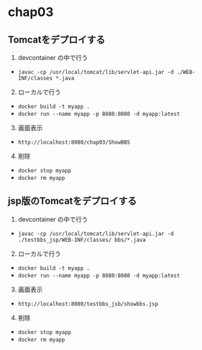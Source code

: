 # chap03
## Tomcatをデプロイする
1. devcontainer の中で行う
  * `javac -cp /usr/local/tomcat/lib/servlet-api.jar -d ./WEB-INF/classes *.java`
2. ローカルで行う
  * `docker build -t myapp .`
  * `docker run --name myapp -p 8080:8080 -d myapp:latest`
3. 画面表示
  * `http://localhost:8080/chap03/ShowBBS`
4. 削除
  * `docker stop myapp`
  * `docker rm myapp`

## jsp版のTomcatをデプロイする
1. devcontainer の中で行う
  * `javac -cp /usr/local/tomcat/lib/servlet-api.jar -d ./testbbs_jsp/WEB-INF/classes/ bbs/*.java`
2. ローカルで行う
  * `docker build -t myapp .`
  * `docker run --name myapp -p 8080:8080 -d myapp:latest`
3. 画面表示
  * `http://localhost:8080/testbbs_jsb/showbbs.jsp`
4. 削除
  * `docker stop myapp`
  * `docker rm myapp`